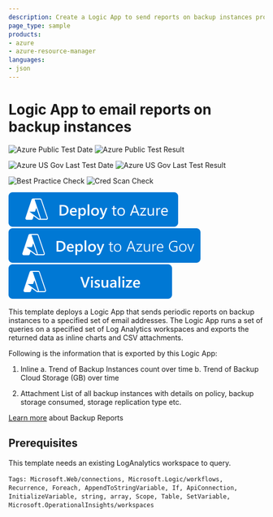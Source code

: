 ```yaml
---
description: Create a Logic App to send reports on backup instances protected using Azure Backup via email
page_type: sample
products:
- azure
- azure-resource-manager
languages:
- json
---
```

# Logic App to email reports on backup instances

![Azure Public Test Date](https://azurequickstartsservice.blob.core.windows.net/badges/demos/backup-backupinstances-report/PublicLastTestDate.svg)
![Azure Public Test Result](https://azurequickstartsservice.blob.core.windows.net/badges/demos/backup-backupinstances-report/PublicDeployment.svg)

![Azure US Gov Last Test Date](https://azurequickstartsservice.blob.core.windows.net/badges/demos/backup-backupinstances-report/FairfaxLastTestDate.svg)
![Azure US Gov Last Test Result](https://azurequickstartsservice.blob.core.windows.net/badges/demos/backup-backupinstances-report/FairfaxDeployment.svg)

![Best Practice Check](https://azurequickstartsservice.blob.core.windows.net/badges/demos/backup-backupinstances-report/BestPracticeResult.svg)
![Cred Scan Check](https://azurequickstartsservice.blob.core.windows.net/badges/demos/backup-backupinstances-report/CredScanResult.svg)

[![Deploy To Azure](https://raw.githubusercontent.com/Azure/azure-quickstart-templates/master/1-CONTRIBUTION-GUIDE/images/deploytoazure.svg?sanitize=true)](https://portal.azure.com/#create/Microsoft.Template/uri/https%3A%2F%2Fraw.githubusercontent.com%2FAzure%2Fazure-quickstart-templates%2Fmaster%2Fdemos%2Fbackup-backupinstances-report%2Fazuredeploy.json)
[![Deploy To Azure US Gov](https://raw.githubusercontent.com/Azure/azure-quickstart-templates/master/1-CONTRIBUTION-GUIDE/images/deploytoazuregov.svg?sanitize=true)](https://portal.azure.us/#create/Microsoft.Template/uri/https%3A%2F%2Fraw.githubusercontent.com%2FAzure%2Fazure-quickstart-templates%2Fmaster%2Fdemos%2Fbackup-backupinstances-report%2Fazuredeploy.json)
[![Visualize](https://raw.githubusercontent.com/Azure/azure-quickstart-templates/master/1-CONTRIBUTION-GUIDE/images/visualizebutton.svg?sanitize=true)](http://armviz.io/#/?load=https%3A%2F%2Fraw.githubusercontent.com%2FAzure%2Fazure-quickstart-templates%2Fmaster%2Fdemos%2Fbackup-backupinstances-report%2Fazuredeploy.json)

This template deploys a Logic App that sends periodic reports on backup instances to a specified set of email addresses. The Logic App runs a set of queries on a specified set of Log Analytics workspaces and exports the returned data as inline charts and CSV attachments.

Following is the information that is exported by this Logic App:

1. Inline
a. Trend of Backup Instances count over time
b. Trend of Backup Cloud Storage (GB) over time

2. Attachment
List of all backup instances with details on policy, backup storage consumed, storage replication type etc.

[Learn more](https://aka.ms/AzureBackupReportDoc) about Backup Reports

## Prerequisites

This template needs an existing LogAnalytics workspace to query.

`Tags: Microsoft.Web/connections, Microsoft.Logic/workflows, Recurrence, Foreach, AppendToStringVariable, If, ApiConnection, InitializeVariable, string, array, Scope, Table, SetVariable, Microsoft.OperationalInsights/workspaces`
